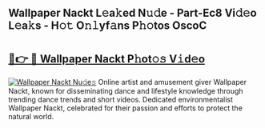 ## Wallpaper Nackt L𝚎a𝚔ed N𝚞𝚍e - Part-Ec8 Vi𝚍𝚎o L𝚎a𝚔s - H𝚘𝚝 O𝚗𝚕yf𝚊ns P𝚑𝚘tos OscoC

# <h2><a href="http://kf12oa1.oniu.top/?m=Wallpaper+Nackt">🔗👉 🔴 Wallpaper Nackt P𝚑ot𝚘𝚜 V𝚒d𝚎o</a></h2>

[![Wallpaper Nackt Nu𝚍e𝚜](https://i.imgur.com/0qMVB7G.gif)](http://kf12oa1.oniu.top/?m=Wallpaper+Nackt)
Online artist and amusement giver Wallpaper Nackt, known for disseminating dance and lifestyle knowledge through trending dance trends and short videos. Dedicated environmentalist Wallpaper Nackt, celebrated for their passion and efforts to protect the natural world.  

